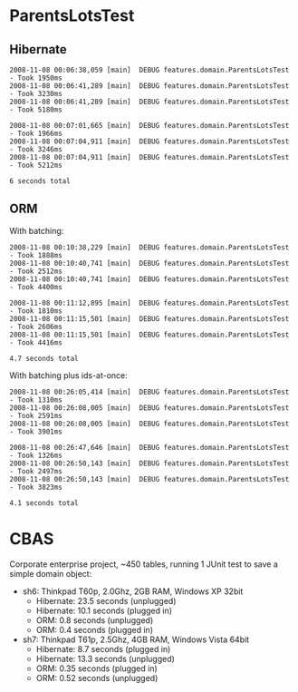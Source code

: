 
ParentsLotsTest
===============

Hibernate
---------

    2008-11-08 00:06:38,059 [main]  DEBUG features.domain.ParentsLotsTest - Took 1950ms
    2008-11-08 00:06:41,289 [main]  DEBUG features.domain.ParentsLotsTest - Took 3230ms
    2008-11-08 00:06:41,289 [main]  DEBUG features.domain.ParentsLotsTest - Took 5180ms

    2008-11-08 00:07:01,665 [main]  DEBUG features.domain.ParentsLotsTest - Took 1966ms
    2008-11-08 00:07:04,911 [main]  DEBUG features.domain.ParentsLotsTest - Took 3246ms
    2008-11-08 00:07:04,911 [main]  DEBUG features.domain.ParentsLotsTest - Took 5212ms

    6 seconds total

ORM
---

With batching:

    2008-11-08 00:10:38,229 [main]  DEBUG features.domain.ParentsLotsTest - Took 1888ms
    2008-11-08 00:10:40,741 [main]  DEBUG features.domain.ParentsLotsTest - Took 2512ms
    2008-11-08 00:10:40,741 [main]  DEBUG features.domain.ParentsLotsTest - Took 4400ms

    2008-11-08 00:11:12,895 [main]  DEBUG features.domain.ParentsLotsTest - Took 1810ms
    2008-11-08 00:11:15,501 [main]  DEBUG features.domain.ParentsLotsTest - Took 2606ms
    2008-11-08 00:11:15,501 [main]  DEBUG features.domain.ParentsLotsTest - Took 4416ms

    4.7 seconds total

With batching plus ids-at-once:

    2008-11-08 00:26:05,414 [main]  DEBUG features.domain.ParentsLotsTest - Took 1310ms
    2008-11-08 00:26:08,005 [main]  DEBUG features.domain.ParentsLotsTest - Took 2591ms
    2008-11-08 00:26:08,005 [main]  DEBUG features.domain.ParentsLotsTest - Took 3901ms

    2008-11-08 00:26:47,646 [main]  DEBUG features.domain.ParentsLotsTest - Took 1326ms
    2008-11-08 00:26:50,143 [main]  DEBUG features.domain.ParentsLotsTest - Took 2497ms
    2008-11-08 00:26:50,143 [main]  DEBUG features.domain.ParentsLotsTest - Took 3823ms

    4.1 seconds total

CBAS
====

Corporate enterprise project, ~450 tables, running 1 JUnit test to save a simple domain object:

* sh6: Thinkpad T60p, 2.0Ghz, 2GB RAM, Windows XP 32bit
  * Hibernate: 23.5 seconds (unplugged)
  * Hibernate: 10.1 seconds (plugged in)
  * ORM: 0.8 seconds (unplugged)
  * ORM: 0.4 seconds (plugged in)
* sh7: Thinkpad T61p, 2.5Ghz, 4GB RAM, Windows Vista 64bit
  * Hibernate: 8.7 seconds (plugged in)
  * Hibernate: 13.3 seconds (unplugged)
  * ORM: 0.35 seconds (plugged in)
  * ORM: 0.52 seconds (unplugged)


